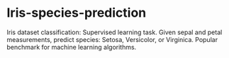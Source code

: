 # Iris-species-prediction
Iris dataset classification: Supervised learning task. Given sepal and petal measurements, predict species: Setosa, Versicolor, or Virginica. Popular benchmark for machine learning algorithms.
